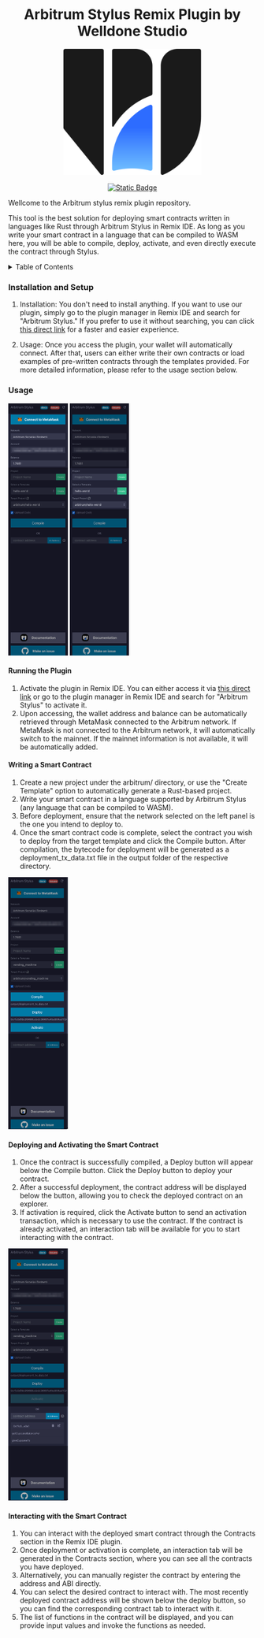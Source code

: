 <div align="center">
  <h1>Arbitrum Stylus Remix Plugin by Welldone Studio</h1>
</div>

<!-- markdownlint-disable -->
<div align="center">
  <img src="public/docs/Icon-b-default.svg" height="256/>
</div>

<div align="center">
  
[![Static Badge](https://img.shields.io/badge/Try_it_out!-2f6df2)](https://remix.ethereum.org/#activate=arbitrum-stylus)

</div>

Wellcome to the Arbitrum stylus remix plugin repository.

This tool is the best solution for deploying smart contracts written in languages like Rust through Arbitrum Stylus in Remix IDE. As long as you write your smart contract in a language that can be compiled to WASM here, you will be able to compile, deploy, activate, and even directly execute the contract through Stylus.

<details> 
<summary>Table of Contents</summary>

</details>

### Installation and Setup

1. Installation: You don't need to install anything. If you want to use our plugin, simply go to the plugin manager in Remix IDE and search for "Arbitrum Stylus." If you prefer to use it without searching, you can click [this direct link](https://remix.ethereum.org/#activate=arbitrum-stylus) for a faster and easier experience.

2. Usage: Once you access the plugin, your wallet will automatically connect. After that, users can either write their own contracts or load examples of pre-written contracts through the templates provided. For more detailed information, please refer to the usage section below.

### Usage

<div>
  <img src="public/docs/account.png" height="512" />
  <img src="public/docs/project.png" height="512" />
</div>

#### Running the Plugin
1. Activate the plugin in Remix IDE. You can either access it via [this direct link](https://remix.ethereum.org/#activate=arbitrum-stylus) or go to the plugin manager in Remix IDE and search for "Arbitrum Stylus" to activate it.
2. Upon accessing, the wallet address and balance can be automatically retrieved through MetaMask connected to the Arbitrum network. If MetaMask is not connected to the Arbitrum network, it will automatically switch to the mainnet. If the mainnet information is not available, it will be automatically added.

#### Writing a Smart Contract
1. Create a new project under the arbitrum/ directory, or use the "Create Template" option to automatically generate a Rust-based project.
2. Write your smart contract in a language supported by Arbitrum Stylus (any language that can be compiled to WASM).
3. Before deployment, ensure that the network selected on the left panel is the one you intend to deploy to.
4. Once the smart contract code is complete, select the contract you wish to deploy from the target template and click the Compile button. After compilation, the bytecode for deployment will be generated as a deployment_tx_data.txt file in the output folder of the respective directory.

<img src="public/docs/execute.png" height="512" />

#### Deploying and Activating the Smart Contract
1. Once the contract is successfully compiled, a Deploy button will appear below the Compile button. Click the Deploy button to deploy your contract.
2. After a successful deployment, the contract address will be displayed below the button, allowing you to check the deployed contract on an explorer.
3. If activation is required, click the Activate button to send an activation transaction, which is necessary to use the contract. If the contract is already activated, an interaction tab will be available for you to start interacting with the contract.

<img src="public/docs/interact.png" height="512" />

####  Interacting with the Smart Contract
1. You can interact with the deployed smart contract through the Contracts section in the Remix IDE plugin.
2. Once deployment or activation is complete, an interaction tab will be generated in the Contracts section, where you can see all the contracts you have deployed.
3. Alternatively, you can manually register the contract by entering the address and ABI directly.
4. You can select the desired contract to interact with. The most recently deployed contract address will be shown below the deploy button, so you can find the corresponding contract tab to interact with it.
5. The list of functions in the contract will be displayed, and you can provide input values and invoke the functions as needed.
